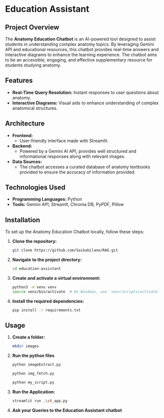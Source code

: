 # Education Assistant

## Project Overview

The **Anatomy Education Chatbot** is an AI-powered tool designed to assist students in understanding complex anatomy topics. By leveraging Gemini API and educational resources, this chatbot provides real-time answers and interactive diagrams to enhance the learning experience. The chatbot aims to be an accessible, engaging, and effective supplementary resource for students studying anatomy.

## Features

- **Real-Time Query Resolution:** Instant responses to user questions about anatomy.
- **Interactive Diagrams:** Visual aids to enhance understanding of complex anatomical structures.

## Architecture

- **Frontend:** 
  - User-friendly interface made with Streamlit.
- **Backend:** 
  - Powered by a Gemini AI API, provides well structured and informational responses along with relevant images.
- **Data Sources:** 
  - The chatbot accesses a curated database of anatomy textbooks  provided  to ensure the accuracy of information provided.

## Technologies Used

- **Programming Languages:** Python
- **Tools:** Gemini API, Streamlt, Chroma DB, PyPDF, Pillow

## Installation

To set up the Anatomy Education Chatbot locally, follow these steps:

1. **Clone the repository:**

   ```bash
   git clone https://github.com/Saikabilane/RAG.git

2. **Navigate to the project directory:**

   ```bash
   cd education-assistant

3. **Create and activate a virtual environment:**

    ```bash
    python3 -m venv venv
    source venv/bin/activate  # On Windows, use `venv\Scripts\activate`
    ```

4. **Install the required dependencies:**

    ```bash
    pip install -r requirements.txt
    ```

## Usage

1. **Create a folder:**

   ```bash
   mkdir images
   ```

2. **Run the python files**

   ```bash
   python imageExtract.py
   ```
   ```bash
   python img_fetch.py
   ```
   ```bash
   python my_script.py
   ```

4. **Run the Application:**

   ```bash
   streamlit run .\st_app.py
   ```
5. **Ask your Queries to the Education Assistant chatbot**

   

